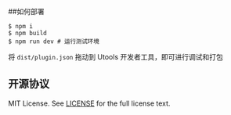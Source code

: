 ##如何部署

```shell
$ npm i
$ npm build
$ npm run dev # 运行测试环境
```

将 `dist/plugin.json` 拖动到 Utools 开发者工具，即可进行调试和打包

## 开源协议
MIT License. See [LICENSE](https://github.com/GitbookIO/gitbook/blob/master/LICENSE) for the full license text.
